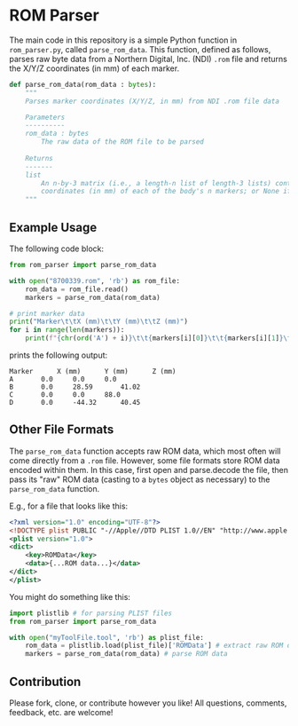 # ROM Parser

The main code in this repository is a simple Python function in `rom_parser.py`, called `parse_rom_data`. This function, defined as follows, parses raw byte data from a Northern Digital, Inc. (NDI) `.rom` file and returns the X/Y/Z coordinates (in mm) of each marker.
```python
def parse_rom_data(rom_data : bytes):
	"""
	Parses marker coordinates (X/Y/Z, in mm) from NDI .rom file data

	Parameters
	----------
	rom_data : bytes
		The raw data of the ROM file to be parsed
	
	Returns
	-------
	list
		An n-by-3 matrix (i.e., a length-n list of length-3 lists) containing the X/Y/Z
		coordinates (in mm) of each of the body's n markers; or None if reading failed
	"""
```

## Example Usage
The following code block:
```python
from rom_parser import parse_rom_data

with open("8700339.rom", 'rb') as rom_file:
	rom_data = rom_file.read()
	markers = parse_rom_data(rom_data)

# print marker data
print("Marker\t\tX (mm)\t\tY (mm)\t\tZ (mm)")
for i in range(len(markers)):
	print(f"{chr(ord('A') + i)}\t\t{markers[i][0]}\t\t{markers[i][1]}\t\t{markers[i][2]}")
```
prints the following output:
```
Marker		X (mm)		Y (mm)		Z (mm)
A		0.0		0.0		0.0
B		0.0		28.59		41.02
C		0.0		0.0		88.0
D		0.0		-44.32		40.45
```

## Other File Formats
The `parse_rom_data` function accepts raw ROM data, which most often will come directly from a `.rom` file. However, some file formats store ROM data encoded within them. In this case, first open and parse.decode the file, then pass its "raw" ROM data (casting to a `bytes` object as necessary) to the `parse_rom_data` function.

E.g., for a file that looks like this:
```xml
<?xml version="1.0" encoding="UTF-8"?>
<!DOCTYPE plist PUBLIC "-//Apple//DTD PLIST 1.0//EN" "http://www.apple.com/DTDs/PropertyList-1.0.dtd">
<plist version="1.0">
<dict>
	<key>ROMData</key>
	<data>{...ROM data...}</data>
</dict>
</plist>
```
You might do something like this:
```python
import plistlib # for parsing PLIST files
from rom_parser import parse_rom_data

with open("myToolFile.tool", 'rb') as plist_file:
	rom_data = plistlib.load(plist_file)['ROMData'] # extract raw ROM data from PLIST
	markers = parse_rom_data(rom_data) # parse ROM data
```

## Contribution
Please fork, clone, or contribute however you like! All questions, comments, feedback, etc. are welcome!
